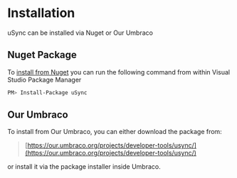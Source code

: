 
# Installation

uSync can be installed via Nuget or Our Umbraco

## Nuget Package

To [install from Nuget](https://www.nuget.org/packages/uSync/) you can run the following command from within
Visual Studio Package Manager

```bash
PM> Install-Package uSync
```

## Our Umbraco

To install from Our Umbraco, you can either download the package from:

> [https://our.umbraco.org/projects/developer-tools/usync/](https://our.umbraco.org/projects/developer-tools/usync/) 

or install it via the package installer inside Umbraco.

